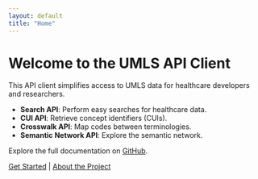 ```yaml
---
layout: default
title: "Home"
---
```


# Welcome to the UMLS API Client

This API client simplifies access to UMLS data for healthcare developers and researchers.

- **Search API**: Perform easy searches for healthcare data.
- **CUI API**: Retrieve concept identifiers (CUIs).
- **Crosswalk API**: Map codes between terminologies.
- **Semantic Network API**: Explore the semantic network.

Explore the full documentation on [GitHub](https://github.com/palasht75/umls-client).

[Get Started](/umls-python-client-homepage/docs) | [About the Project](/umls-python-client-homepage/about)
